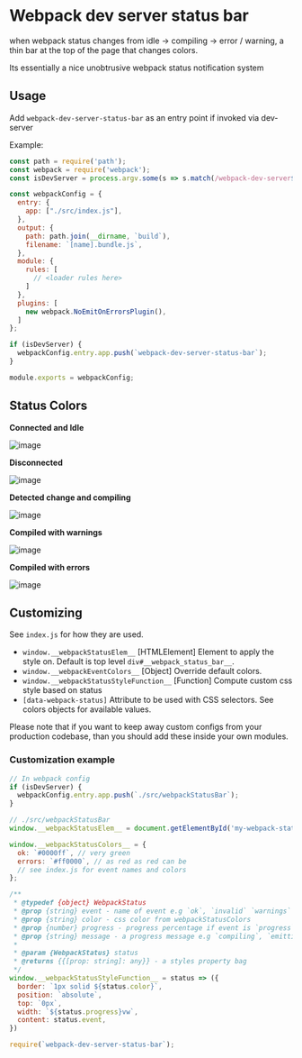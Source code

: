 # Webpack dev server status bar

when webpack status changes from idle -> compiling -> error / warning,
a thin bar at the top of the page that changes colors.

Its essentially a nice unobtrusive webpack status notification system


## Usage

Add `webpack-dev-server-status-bar` as an entry point if invoked via dev-server

Example:

```js
const path = require('path');
const webpack = require('webpack');
const isDevServer = process.argv.some(s => s.match(/webpack-dev-server$/));

const webpackConfig = {
  entry: {
    app: ["./src/index.js"],
  },
  output: {
    path: path.join(__dirname, `build`),
    filename: `[name].bundle.js`,
  },
  module: {
    rules: [
      // <loader rules here>
    ]
  },
  plugins: [
    new webpack.NoEmitOnErrorsPlugin(),
  ]
};

if (isDevServer) {
  webpackConfig.entry.app.push(`webpack-dev-server-status-bar`);
}

module.exports = webpackConfig;
```

## Status Colors

**Connected and Idle**

![image](https://user-images.githubusercontent.com/1018196/35707733-d6498000-075f-11e8-8840-98ca5d46e825.png)

**Disconnected**

![image](https://user-images.githubusercontent.com/1018196/35707761-e6213a4a-075f-11e8-9231-fe6c4dc0d12d.png)

**Detected change and compiling**

![image](https://user-images.githubusercontent.com/1018196/35707782-f8b8b1c4-075f-11e8-97dd-7f8b561b9d78.png)

**Compiled with warnings**

![image](https://user-images.githubusercontent.com/1018196/35707794-0698e5de-0760-11e8-850b-a466f3d20f4b.png)

**Compiled with errors**

![image](https://user-images.githubusercontent.com/1018196/35707809-14e12926-0760-11e8-9f67-af1eff6048ae.png)

## Customizing

See `index.js` for how they are used.

- `window.__webpackStatusElem__` [HTMLElement] Element to apply the style on. Default is top level `div#__webpack_status_bar__`. 
- `window.__webpackEventColors__` [Object] Override default colors.
- `window.__webpackStatusStyleFunction__` [Function] Compute custom css style based on status
- `[data-webpack-status]` Attribute to be used with CSS selectors. See colors objects for available values.

Please note that if you want to keep away custom configs from your production codebase, than you should add
these inside your own modules.

### Customization example

```js
// In webpack config
if (isDevServer) {
  webpackConfig.entry.app.push(`./src/webpackStatusBar`);
}

// ./src/webpackStatusBar
window.__webpackStatusElem__ = document.getElementById('my-webpack-status-bar');

window.__webpackStatusColors__ = {
  ok: `#0000ff`, // very green
  errors: `#ff0000`, // as red as red can be
  // see index.js for event names and colors
};

/**
 * @typedef {object} WebpackStatus
 * @prop {string} event - name of event e.g `ok`, `invalid` `warnings` e.t.c
 * @prop {string} color - css color from webpackStatusColors
 * @prop {number} progress - progress percentage if event is `progress` else 100
 * @prop {string} message - a progress message e.g `compiling`, `emitting` e.t.c
 *
 * @param {WebpackStatus} status
 * @returns {{[prop: string]: any}} - a styles property bag
 */
window.__webpackStatusStyleFunction__ = status => ({
  border: `1px solid ${status.color}`,
  position: `absolute`,
  top: `0px`,
  width: `${status.progress}vw`,
  content: status.event,
})

require(`webpack-dev-server-status-bar`);
```
